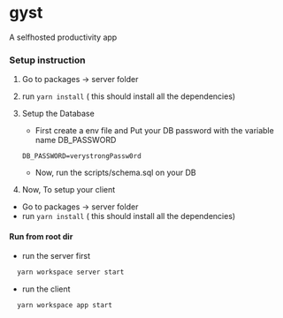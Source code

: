 # gyst
A selfhosted productivity app

### Setup instruction
1. Go to packages -> server folder
2. run `yarn install` ( this should install all the dependencies)
3. Setup the Database
    - First create a env file and Put your DB password with the variable name DB_PASSWORD

    ```
    DB_PASSWORD=verystrongPassw0rd
    ```
    - Now, run the scripts/schema.sql on your DB
4. Now, To setup your client
  - Go to packages -> server folder
  - run  `yarn install` ( this should install all the dependencies) 
#### Run from root dir
  - run the server first 
  ```js
    yarn workspace server start
  ```
  - run the client
  ```
    yarn workspace app start
  ```
